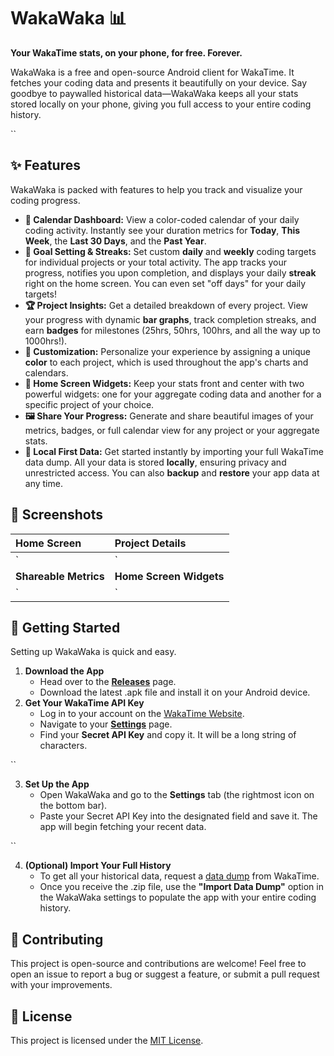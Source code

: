# **WakaWaka 📊**

**Your WakaTime stats, on your phone, for free. Forever.**

WakaWaka is a free and open-source Android client for WakaTime. It fetches your coding data and presents it beautifully on your device. Say goodbye to paywalled historical data—WakaWaka keeps all your stats stored locally on your phone, giving you full access to your entire coding history.

\`\`

## **✨ Features**

WakaWaka is packed with features to help you track and visualize your coding progress.

* **📅 Calendar Dashboard:** View a color-coded calendar of your daily coding activity. Instantly see your duration metrics for **Today**, **This Week**, the **Last 30 Days**, and the **Past Year**.  
* **🎯 Goal Setting & Streaks:** Set custom **daily** and **weekly** coding targets for individual projects or your total activity. The app tracks your progress, notifies you upon completion, and displays your daily **streak** right on the home screen. You can even set "off days" for your daily targets\!  
* **🏆 Project Insights:** Get a detailed breakdown of every project. View your progress with dynamic **bar graphs**, track completion streaks, and earn **badges** for milestones (25hrs, 50hrs, 100hrs, and all the way up to 1000hrs\!).  
* **🎨 Customization:** Personalize your experience by assigning a unique **color** to each project, which is used throughout the app's charts and calendars.  
* **📲 Home Screen Widgets:** Keep your stats front and center with two powerful widgets: one for your aggregate coding data and another for a specific project of your choice.  
* **🖼️ Share Your Progress:** Generate and share beautiful images of your metrics, badges, or full calendar view for any project or your aggregate stats.  
* **💾 Local First Data:** Get started instantly by importing your full WakaTime data dump. All your data is stored **locally**, ensuring privacy and unrestricted access. You can also **backup** and **restore** your app data at any time.

## **📸 Screenshots**

| Home Screen | Project Details |
| :---- | :---- |
| \` | \` |
| **Shareable Metrics** | **Home Screen Widgets** |
| \` | \` |

## **🚀 Getting Started**

Setting up WakaWaka is quick and easy.

1. **Download the App**  
   * Head over to the [**Releases**](https://www.google.com/search?q=https://github.com/your-username/your-repo/releases) page.  
   * Download the latest .apk file and install it on your Android device.  
2. **Get Your WakaTime API Key**  
   * Log in to your account on the [WakaTime Website](https://wakatime.com/).  
   * Navigate to your [**Settings**](https://wakatime.com/settings/account) page.  
   * Find your **Secret API Key** and copy it. It will be a long string of characters.

\`\`

3. **Set Up the App**  
   * Open WakaWaka and go to the **Settings** tab (the rightmost icon on the bottom bar).  
   * Paste your Secret API Key into the designated field and save it. The app will begin fetching your recent data.

\`\`

4. **(Optional) Import Your Full History**  
   * To get all your historical data, request a [data dump](https://www.google.com/search?q=https://wakatime.com/settings/export) from WakaTime.  
   * Once you receive the .zip file, use the **"Import Data Dump"** option in the WakaWaka settings to populate the app with your entire coding history.

## **🤝 Contributing**

This project is open-source and contributions are welcome\! Feel free to open an issue to report a bug or suggest a feature, or submit a pull request with your improvements.

## **📜 License**

This project is licensed under the [MIT License](https://www.google.com/search?q=LICENSE).
